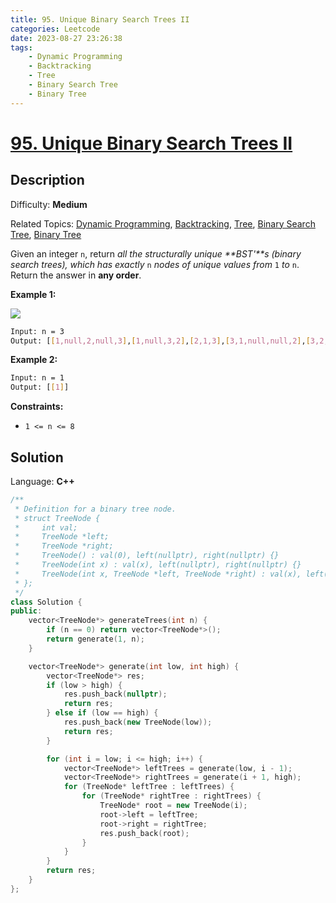 ```yaml
---
title: 95. Unique Binary Search Trees II
categories: Leetcode
date: 2023-08-27 23:26:38
tags:
    - Dynamic Programming
    - Backtracking
    - Tree
    - Binary Search Tree
    - Binary Tree
---
```


# [95\. Unique Binary Search Trees II](https://leetcode.com/problems/unique-binary-search-trees-ii/)

## Description

Difficulty: **Medium**

Related Topics: [Dynamic Programming](https://leetcode.com/tag/https://leetcode.com/tag/dynamic-programming//), [Backtracking](https://leetcode.com/tag/https://leetcode.com/tag/backtracking//), [Tree](https://leetcode.com/tag/https://leetcode.com/tag/tree//), [Binary Search Tree](https://leetcode.com/tag/https://leetcode.com/tag/binary-search-tree//), [Binary Tree](https://leetcode.com/tag/https://leetcode.com/tag/binary-tree//)

Given an integer `n`, return _all the structurally unique **BST'**s (binary search trees), which has exactly_ `n` _nodes of unique values from_ `1` _to_ `n`. Return the answer in **any order**.

**Example 1:**

![](https://assets.leetcode.com/uploads/2021/01/18/uniquebstn3.jpg)

```bash
Input: n = 3
Output: [[1,null,2,null,3],[1,null,3,2],[2,1,3],[3,1,null,null,2],[3,2,null,1]]
```

**Example 2:**

```bash
Input: n = 1
Output: [[1]]
```

**Constraints:**

* `1 <= n <= 8`

## Solution

Language: **C++**

```C++
/**
 * Definition for a binary tree node.
 * struct TreeNode {
 *     int val;
 *     TreeNode *left;
 *     TreeNode *right;
 *     TreeNode() : val(0), left(nullptr), right(nullptr) {}
 *     TreeNode(int x) : val(x), left(nullptr), right(nullptr) {}
 *     TreeNode(int x, TreeNode *left, TreeNode *right) : val(x), left(left), right(right) {}
 * };
 */
class Solution {
public:
    vector<TreeNode*> generateTrees(int n) {
        if (n == 0) return vector<TreeNode*>();
        return generate(1, n);
    }

    vector<TreeNode*> generate(int low, int high) {
        vector<TreeNode*> res;
        if (low > high) {
            res.push_back(nullptr);
            return res;
        } else if (low == high) {
            res.push_back(new TreeNode(low));
            return res;
        }

        for (int i = low; i <= high; i++) {
            vector<TreeNode*> leftTrees = generate(low, i - 1);
            vector<TreeNode*> rightTrees = generate(i + 1, high);
            for (TreeNode* leftTree : leftTrees) {
                for (TreeNode* rightTree : rightTrees) {
                    TreeNode* root = new TreeNode(i);
                    root->left = leftTree;
                    root->right = rightTree;
                    res.push_back(root);
                }
            }
        }
        return res;
    }
};
```
